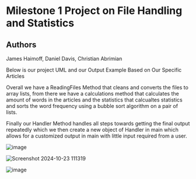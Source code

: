 # Milestone 1 Project on File Handling and Statistics

## Authors
James Haimoff, Daniel Davis, Christian Abrimian

Below is our project UML and our Output Example Based on Our Specific Articles

Overall we have a ReadingFiles Method that cleans and converts the files to array lists, from there we have a calculations method that calculates the amount of words in the articles and the statistics that calcualtes statistics and sorts the word frequency using a bubble sort algorithm on a pair of lists. 

Finally our Handler Method handles all steps towards getting the final output repeatedly which we then create a new object of Handler in main which allows for a customized output in main with little input required from a user. 


![image](https://github.com/user-attachments/assets/2f4c7819-3f1b-4d03-8eb3-709f937824cf)

![Screenshot 2024-10-23 111319](https://github.com/user-attachments/assets/0d66fe42-3571-4837-ad6d-a6e0652aa41d)

![image](https://github.com/user-attachments/assets/e260ea5d-0425-492c-b03a-fef5ccc40070)

